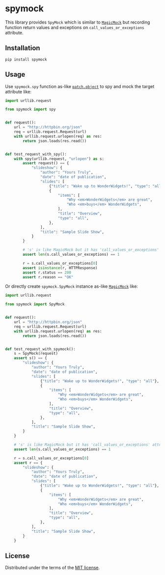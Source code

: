 # spymock

This library provides `SpyMock` which is similar to [`MagicMock`](https://docs.python.org/3/library/unittest.mock.html#magic-mock) but recording function return values and exceptions on `call_values_or_exceptions` attribute.

## Installation

```
pip install spymock
```

## Usage

Use `spymock.spy` function as-like [`patch.object`](https://docs.python.org/3/library/unittest.mock.html#patch-object) to spy and mock the target attribute like:

```python
import urllib.request

from spymock import spy


def request():
    url = "http://httpbin.org/json"
    req = urllib.request.Request(url)
    with urllib.request.urlopen(req) as res:
        return json.loads(res.read())


def test_request_with_spy():
    with spy(urllib.request, "urlopen") as s:
        assert request() == {
            "slideshow": {
                "author": "Yours Truly",
                "date": "date of publication",
                "slides": [
                    {"title": "Wake up to WonderWidgets!", "type": "all"},
                    {
                        "items": [
                            "Why <em>WonderWidgets</em> are great",
                            "Who <em>buys</em> WonderWidgets",
                        ],
                        "title": "Overview",
                        "type": "all",
                    },
                ],
                "title": "Sample Slide Show",
            }
        }

        # 's' is like MagicMock but it has 'call_values_or_exceptions' attribute
        assert len(s.call_values_or_exceptions) == 1

        r = s.call_values_or_exceptions[0]
        assert isinstance(r, HTTPResponse)
        assert r.status == 200
        assert r.reason == "OK"
```

Or directly create `spymock.SpyMock` instance as-like [`MagicMock`](https://docs.python.org/3/library/unittest.mock.html#magic-mock) like:

```python
import urllib.request

from spymock import SpyMock


def request():
    url = "http://httpbin.org/json"
    req = urllib.request.Request(url)
    with urllib.request.urlopen(req) as res:
        return json.loads(res.read())


def test_request_with_spymock():
    s = SpyMock(request)
    assert s() == {
        "slideshow": {
            "author": "Yours Truly",
            "date": "date of publication",
            "slides": [
                {"title": "Wake up to WonderWidgets!", "type": "all"},
                {
                    "items": [
                        "Why <em>WonderWidgets</em> are great",
                        "Who <em>buys</em> WonderWidgets",
                    ],
                    "title": "Overview",
                    "type": "all",
                },
            ],
            "title": "Sample Slide Show",
        }
    }

    # 's' is like MagicMock but it has 'call_values_or_exceptions' attribute
    assert len(s.call_values_or_exceptions) == 1

    r = s.call_values_or_exceptions[0]
    assert r == {
        "slideshow": {
            "author": "Yours Truly",
            "date": "date of publication",
            "slides": [
                {"title": "Wake up to WonderWidgets!", "type": "all"},
                {
                    "items": [
                        "Why <em>WonderWidgets</em> are great",
                        "Who <em>buys</em> WonderWidgets",
                    ],
                    "title": "Overview",
                    "type": "all",
                },
            ],
            "title": "Sample Slide Show",
        }
    }
```

## License

Distributed under the terms of the [MIT license](./LICENSE).
